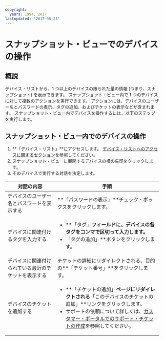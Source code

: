 ```yaml
---
copyright:
  years: 1994, 2017
lastupdated: "2017-08-23"
---
```


# スナップショット・ビューでのデバイスの操作

## 概説

デバイス・リストから、1 つ以上のデバイスの限られた量の情報 (つまり、スナップショット) を表示できます。 スナップショット・ビュー内で 1 つのデバイスに対して複数のアクションを実行できます。 アクションには、デバイスのユーザー名とパスワードの表示、タグの追加、およびチケットの表示などが含まれます。 スナップショット・ビュー内でデバイスを操作するには、以下のステップを実行します。

## スナップショット・ビュー内でのデバイスの操作

1. **「デバイス・リスト」**にアクセスします。 [デバイス・リストへのアクセスに関するセクション](vsi_managing.html)を参照してください。
2. スナップショット・ビューに展開するデバイスの横の矢印をクリックします。
3. そのデバイスで実行する対話を決定します。

|対話の内容|手順|
|---|---|
|デバイスのユーザー名とパスワードを表示する|**「パスワードの表示」**チェック・ボックスをクリックします。|
|デバイスに関連付けるタグを入力する|<ul><li>**「タグ」**フィールドに、デバイスの各タグをコンマで区切って入力します。</li><li>**「タグの追加」**ボタンをクリックします。</li></ul>|
|デバイスに関連付けられている最近のチケットを表示する|チケットの詳細にリダイレクトされる、目的の**「チケット番号」**をクリックします。|
|デバイスのチケットを追加する|<ul><li>**「チケットの追加」**ページにリダイレクトされる**「このデバイスのチケットの追加」**リンクをクリックします。</li><li>サポートの依頼について詳しくは、[カスタマー・ポータルでのサポート・チケットの作成](/docs/customer-portal/cpsupport.html)を参照してください。</li></ul>|
